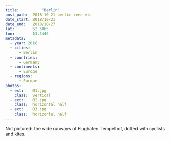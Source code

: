 ```yaml
---
title:			"Berlin"
post_path:	2018-10-21-berlin-ieee-vis
date_start:	2018/10/21
date_end:   2018/10/27
lat:        52.5065
lon:        13.1446
metadata:
  - year: 2018
  - cities:
      - Berlin
  - countries:
      - Germany
  - continents:
      - Europe
  - regions:
      - Europe
photos:
  - ext:    01.jpg
    class:  vertical
  - ext:    02.jpg
    class:  horizontal half
  - ext:    03.jpg
    class:  horizontal half
---
```

Not pictured: the wide runways of Flughafen Tempelhof, dotted with cyclists and kites. 